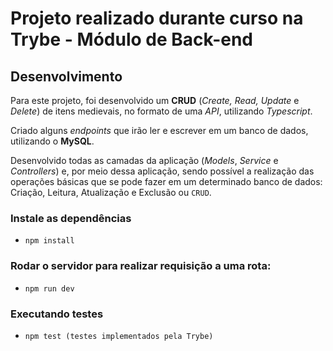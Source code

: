 # Projeto realizado durante curso na Trybe - Módulo de Back-end


## Desenvolvimento

Para este projeto, foi desenvolvido um **CRUD** (_Create, Read, Update_ e _Delete_) de itens medievais, no formato de uma _API_, utilizando _Typescript_.

Criado alguns _endpoints_ que irão ler e escrever em um banco de dados, utilizando o **MySQL**.

Desenvolvido todas as camadas da aplicação (_Models_, _Service_ e _Controllers_) e, por meio dessa aplicação, sendo possível a realização das operações básicas que se pode fazer em um determinado banco de dados: Criação, Leitura, Atualização e Exclusão ou `CRUD`.

### Instale as dependências

- `npm install`

### Rodar o servidor para realizar requisição a uma rota:

- `npm run dev`

### Executando testes

- `npm test (testes implementados pela Trybe)`



